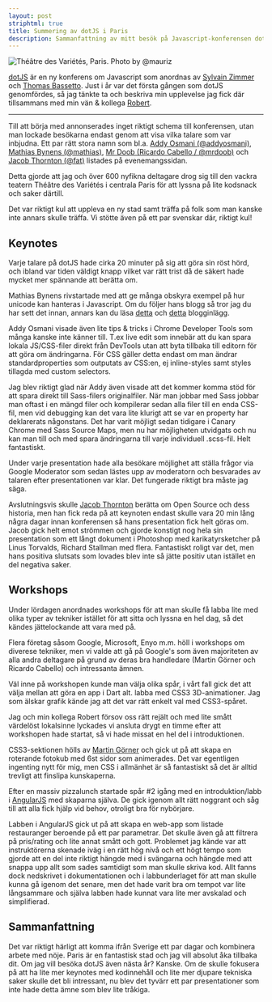 ```yaml
---
layout: post
striphtml: true
title: Summering av dotJS i Paris
description: Sammanfattning av mitt besök på Javascript-konferensen dotJS i Paris
---
```


![Théâtre des Variétés, Paris. Photo by @mauriz](http://svay.com/photos/2012-11-30_dotjs/conference/2012-11-30_10-17-17.jpg)

[dotJS](http://dotjs.eu/) är en ny konferens om Javascript som anordnas av [Sylvain Zimmer](http://twitter.com/sylvinus) och [Thomas Bassetto](http://twitter.com/tbassetto). Just i år var det första gången som dotJS genomfördes, så jag tänkte ta och beskriva min upplevelse jag fick där tillsammans med min vän & kollega [Robert](http://twitter.com/rhubinette). 

---

Till att börja med annonserades inget riktigt schema till konferensen, utan man lockade besökarna endast genom att visa vilka talare som var inbjudna. Ett par rätt stora namn som bl.a. [Addy Osmani (@addyosmani)](http://twitter.com/addyosmani), [Mathias Bynens (@mathias)](http://twitter.com/mathias), [Mr Doob (Ricardo Cabello / @mrdoob)](http://twitter.com/mrdoob) och [Jacob Thornton (@fat)](http://twitter.com/fat) listades på evenemangssidan. 

Detta gjorde att jag och över 600 nyfikna deltagare drog sig till den vackra teatern Théâtre des Variétés i centrala Paris för att lyssna på lite kodsnack och saker därtill.

Det var riktigt kul att uppleva en ny stad samt träffa på folk som man kanske inte annars skulle träffa. Vi stötte även på ett par svenskar där, riktigt kul! 

## Keynotes

Varje talare på dotJS hade cirka 20 minuter på sig att göra sin röst hörd, och ibland var tiden väldigt knapp vilket var rätt trist då de säkert hade mycket mer spännande att berätta om.  

Mathias Bynens rivstartade med att ge många obskyra exempel på hur unicode kan hanteras i Javascript. Om du följer hans blogg så tror jag du har sett det innan, annars kan du läsa [detta](http://mathiasbynens.be/notes/javascript-properties) och [detta](http://mathiasbynens.be/notes/javascript-identifiers) blogginlägg.

Addy Osmani visade även lite tips & tricks i Chrome Developer Tools som många kanske inte känner till. T.ex live edit som innebär att du kan spara lokala JS/CSS-filer direkt från DevTools utan att byta tillbaka till editorn för att göra om ändringarna. För CSS gäller detta endast om man ändrar standardproperties som outputats av CSS:en, ej inline-styles samt styles tillagda med custom selectors. 

Jag blev riktigt glad när Addy även visade att det kommer komma stöd för att spara direkt till Sass-filers originalfiler. När man jobbar med Sass jobbar man oftast i en mängd filer och kompilerar sedan alla filer till en enda CSS-fil, men vid debugging kan det vara lite klurigt att se var en property har deklarerats någonstans. Det har varit möjligt sedan tidigare i Canary Chrome med Sass Source Maps, men nu har möjligheten utvidgats och nu kan man till och med spara ändringarna till varje individuell .scss-fil. Helt fantastiskt.     

Under varje presentation hade alla besökare möjlighet att ställa frågor via Google Moderator som sedan lästes upp av moderatorn och besvarades av talaren efter presentationen var klar. Det fungerade riktigt bra måste jag säga.

Avslutningsvis skulle [Jacob Thornton](@fat) berätta om Open Source och dess historia, men han fick reda på att keynoten endast skulle vara 20 min lång några dagar innan konferensen så hans presentation fick helt göras om. Jacob gick helt emot strömmen och gjorde konstigt nog hela sin presentation som ett långt dokument i Photoshop med karikatyrsketcher på Linus Torvalds, Richard Stallman med flera. Fantastiskt roligt var det, men hans positiva slutsats som lovades blev inte så jätte positiv utan istället en del negativa saker.

## Workshops

Under lördagen anordnades workshops för att man skulle få labba lite med olika typer av tekniker istället för att sitta och lyssna en hel dag, så det kändes jättelockande att vara med på. 

Flera företag såsom Google, Microsoft, Enyo m.m. höll i workshops om diverese tekniker, men vi valde att gå på Google's som även majoriteten av alla andra deltagare på grund av deras bra handledare (Martin Görner och Ricardo Cabello) och intressanta ämnen.

Väl inne på workshopen kunde man välja olika spår, i vårt fall gick det att välja mellan att göra en app i Dart alt. labba med CSS3 3D-animationer. Jag som älskar grafik kände jag att det var rätt enkelt val med CSS3-spåret.

Jag och min kollega Robert försov oss rätt rejält och med lite smått värdelöst lokalsinne lyckades vi ansluta drygt en timme efter att workshopen hade startat, så vi hade missat en hel del i introduktionen. 

CSS3-sektionen hölls av [Martin Görner](http://twitter.com/martingorner) och gick ut på att skapa en roterande fotokub med 6st sidor som animerades. Det var egentligen ingenting nytt för mig, men CSS i allmänhet är så fantastiskt så det är alltid trevligt att finslipa kunskaperna.

Efter en massiv pizzalunch startade spår #2 igång med en introduktion/labb i [AngularJS](https://github.com/angular/angular.js) med skaparna själva. De gick igenom allt rätt noggrant och såg till att alla fick hjälp vid behov, otroligt bra för nybörjare.

Labben i AngularJS gick ut på att skapa en web-app som listade restauranger beroende på ett par parametrar. Det skulle även gå att filtrera på pris/rating och lite annat smått och gott. Problemet jag kände var att instruktörerna skenade iväg i en rätt hög nivå och ett högt tempo som gjorde att en del inte riktigt hängde med i svängarna och hängde med att snappa upp allt som sades samtidigt som man skulle skriva kod. Allt fanns dock nedskrivet i dokumentationen och i labbunderlaget för att man skulle kunna gå igenom det senare, men det hade varit bra om tempot var lite långsammare och själva labben hade kunnat vara lite mer avskalad och simplifierad. 

## Sammanfattning

Det var riktigt härligt att komma ifrån Sverige ett par dagar och kombinera arbete med nöje. Paris är en fantastisk stad och jag vill absolut åka tillbaka dit. Om jag vill besöka dotJS även nästa år? Kanske. Om de skulle fokusera på att ha lite mer keynotes med kodinnehåll och lite mer djupare tekniska saker skulle det bli intressant, nu blev det tyvärr ett par presentationer som inte hade detta ämne som blev lite tråkiga. 